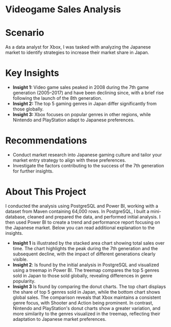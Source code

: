 # Videogame Sales Analysis

# Scenario
As a data analyst for Xbox, I was tasked with analyzing the Japanese market to identify strategies to increase their market share in Japan.

# Key Insights
-  <b>Insight 1: </b> Video game sales peaked in 2008 during the 7th game generation (2005–2017) and have been declining since, with a brief rise following the launch of the 8th generation.
- <b>Insight 2: </b> The top 5 gaming genres in Japan differ significantly from those globally.
- <b>Insight 3: </b> Xbox focuses on popular genres in other regions, while Nintendo and PlayStation adapt to Japanese preferences.

# Recommendations
- Conduct market research into Japanese gaming culture and tailor your market entry strategy to align with these preferences.
- Investigate the factors contributing to the success of the 7th generation for further insights.

# About This Project
I conducted the analysis using PostgreSQL and Power BI, working with a dataset from Maven containing 64,000 rows. In PostgreSQL, I built a mini-database, cleaned and prepared the data, and performed initial analysis. I then used Power BI to create a trend and performance report focusing on the Japanese market. Below you can read additional explanation to the insights.

- <b>Insight 1</b> is illustrated by the stacked area chart showing total sales over time. The chart highlights the peak during the 7th generation and the subsequent decline, with the impact of different generations clearly visible.
- <b>Insight 2</b>: Is found by the initial analysis in PostgreSQL and visualized using a treemap in Power BI. The treemap compares the top 5 genres sold in Japan to those sold globally, revealing differences in genre popularity.
- <b>Insight 3</b>  Is found by comparing the donut charts. The top chart displays the share of top 5 genres sold in Japan, while the bottom chart shows global sales. The comparison reveals that Xbox maintains a consistent genre focus, with Shooter and Action being prominent. In contrast, Nintendo and PlayStation's donut charts show a greater variation, and more similarity to the genres visualized in the treemap, reflecting their adaptation to Japanese market preferences. 






